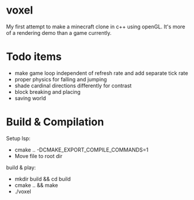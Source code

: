 # voxel

My first attempt to make a minecraft clone in c++ using openGL.
It's more of a rendering demo than a game currently. 

# Todo items
- make game loop independent of refresh rate and add separate tick rate
- proper physics for falling and jumping
- shade cardinal directions differently for contrast
- block breaking and placing
- saving world

# Build & Compilation

Setup lsp:
- cmake .. -DCMAKE_EXPORT_COMPILE_COMMANDS=1
- Move file to root dir

build & play:
- mkdir build && cd build
- cmake .. && make
- ./voxel
